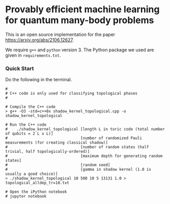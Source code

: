 # Provably efficient machine learning for quantum many-body problems

This is an open source implementation for the paper https://arxiv.org/abs/2106.12627.

We require `g++` and `python` version 3. The Python package we used are given in `requirements.txt`.

### Quick Start

Do the following in the terminal.

```shell
#
# C++ code is only used for classifying topological phases
#

# Compile the C++ code
> g++ -O3 -std=c++0x shadow_kernel_topological.cpp -o shadow_kernel_topological

# Run the C++ code
#    ./shadow_kernel_topological [length L in toric code (total number of qubits = 2 L x L)]
#                                [number of randomized Pauli measurements (for creating classical shadow)]
#                                [number of random states (half trivial, half topologically-ordered)]
#                                [maximum depth for generating random states]
#                                [random seed]
#                                [gamma in shadow kernel (1.0 is usually a good choice)]
> ./shadow_kernel_topological 10 500 10 5 13131 1.0 > topological_alldep_tr=10.txt

# Open the iPython notebook
# jupyter notebook
```
